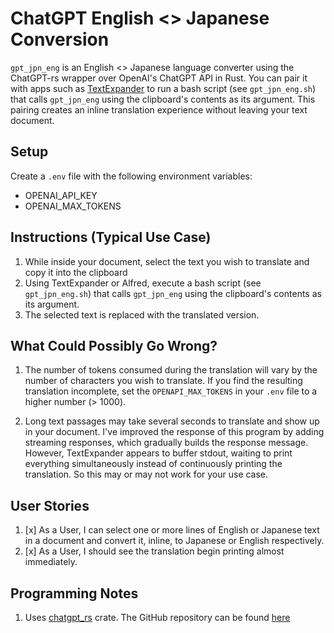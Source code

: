 # ChatGPT English <> Japanese Conversion

`gpt_jpn_eng` is an English <> Japanese language converter using the ChatGPT-rs wrapper 
over OpenAI's ChatGPT API in Rust. You can pair it with apps such as [TextExpander](https://textexpander.com/blog/what-is-textexpander)
to run a bash script (see `gpt_jpn_eng.sh`) that calls `gpt_jpn_eng` using the clipboard's contents 
as its argument. This pairing creates an inline translation experience without leaving your text document.

## Setup
Create a `.env` file with the following environment variables:
- OPENAI_API_KEY
- OPENAI_MAX_TOKENS

## Instructions (Typical Use Case)
1. While inside your document, select the text you wish to translate and copy it into the clipboard
2. Using TextExpander or Alfred, execute a bash script (see `gpt_jpn_eng.sh`) that calls `gpt_jpn_eng` 
using the clipboard's contents as its argument.  
3. The selected text is replaced with the translated version.

## What Could Possibly Go Wrong?
1. The number of tokens consumed during the translation will vary by the number of characters you wish
to translate.  If you find the resulting translation incomplete, set the
`OPENAPI_MAX_TOKENS` in your `.env` file to a higher number (> 1000).

2. Long text passages may take several seconds to translate and show up in your document.  I've 
improved the response of this program by adding streaming responses, which gradually builds the response message.
However, TextExpander appears to buffer stdout, waiting to print everything simultaneously
instead of continuously printing the translation. So this may or may not work for your 
use case.

## User Stories
1. [x]  As a User, I can select one or more lines of English or Japanese text in a document and convert it, 
inline, to Japanese or English respectively.
2. [x]  As a User, I should see the translation begin printing almost immediately.

## Programming Notes
1. Uses [chatgpt_rs](https://docs.rs/chatgpt_rs/1.2.1/chatgpt/index.html) crate. The GitHub repository can be
found [here](https://github.com/Maxuss/chatgpt_rs)
